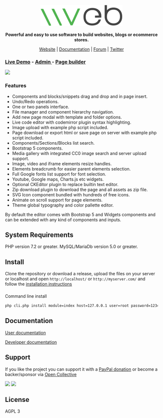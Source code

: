 <p align="center">
  <img src=".//public/admin/themes/default/img/biglogo.png" alt="Vvveb">
  <br><br>
  <strong>Powerful and easy to use software to build websites, blogs or ecommerce stores.</strong>
</p>
<p align="center">
  <a href="https://www.vvveb.com">Website</a> |
  <a href="https://docs.vvveb.com/">Documentation</a> |
  <a href="https://github.com/givanz/Vvveb/discussions">Forum</a> |
  <a href="https://twitter.com/vvvebcms">Twitter</a> 
</p>

### [Live Demo](https://demo.vvveb.com) - [Admin ](https://demo.vvveb.com/admin) - [Page builder](https://demo.vvveb.com/admin/?module=/editor/editor&template=index.html&url=/)

<img src="https://www.vvveb.com/img/browser.png">

### Features

* Components and blocks/snippets drag and drop and in page insert.
* Undo/Redo operations.
* One or two panels interface.
* File manager and component hierarchy navigation.
* Add new page modal with template and folder options.
* Live code editor with codemirror plugin syntax highlighting.
* Image upload with example php script included.
* Page download or export html or save page on server with example php script included.
* Components/Sections/Blocks list search.
* Bootstrap 5 components.
* Media gallery with integrated CC0 image search and server upload support.
* Image, video and iframe elements resize handles.
* Elements breadcrumb for easier parent elements selection.
* Full Google fonts list support for font selection.
* Youtube, Google maps, Charts.js etc widgets.
* Optional CKEditor plugin to replace builtin text editor.
* Zip download plugin to download the page and all assets as zip file.
* SVG Icon component bundled with hundreds of free icons.
* Animate on scroll support for page elements.
* Theme global typography and color pallette editor.


By default the editor comes with Bootstrap 5 and Widgets components and can be extended with any kind of components and inputs.

## System Requirements

PHP version 7.2 or greater.
MySQL/MariaDb version 5.0 or greater.

## Install

Clone the repository or download a release, upload the files on your server or localhost and open `http://localhost/` or `http://myserver.com/` and follow the [installation instructions](https://docs.vvveb.com/installation)

###

Command line install

```bash
php cli.php install module=index host=127.0.0.1 user=root password=1234 database=vvveb admin[email]=admin@vvveb.com admin[password]=admin
```

## Documentation

[User documentation](https://docs.vvveb.com)

[Developer documentation](https://dev.vvveb.com)

## Support

If you like the project you can support it with a [PayPal donation](https://paypal.me/zgivan) or become a backer/sponsor via [Open Collective](https://opencollective.com/vvvebjs)


<a href="https://opencollective.com/vvvebjs/sponsors/0/website"><img src="https://opencollective.com/vvvebjs/sponsors/0/avatar"></a>
<a href="https://opencollective.com/vvvebjs/backers/0/website"><img src="https://opencollective.com/vvvebjs/backers/0/avatar"></a>

## License

AGPL 3
